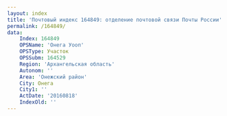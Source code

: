 ```yaml
---
layout: index
title: 'Почтовый индекс 164849: отделение почтовой связи Почты России'
permalink: /164849/
data:
    Index: 164849
    OPSName: 'Онега Уооп'
    OPSType: Участок
    OPSSubm: 164529
    Region: 'Архангельская область'
    Autonom: ''
    Area: 'Онежский район'
    City: Онега
    City1: ''
    ActDate: '20160818'
    IndexOld: ''
---
```

